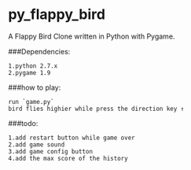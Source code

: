 py_flappy_bird
==============
A Flappy Bird Clone written in Python with Pygame.

###Dependencies:

    1.python 2.7.x
    2.pygame 1.9
    
###how to play:
    
    run `game.py`
    bird flies highier while press the direction key ↑
    
    
###todo:

    1.add restart button while game over
    2.add game sound
    3.add game config button
    4.add the max score of the history
    
    
